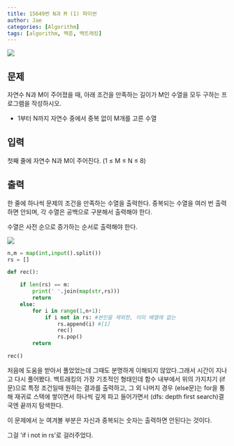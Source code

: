 ```yaml
---
title: 15649번 N과 M (1) 파이썬
author: Jae
categories: [Algorithm]
tags: [algorithm, 백준, 백트래킹]
---
```


![](https://images.velog.io/images/a87380/post/eabd72c1-9da5-4033-878f-b23561ee76cf/image.png)

## 문제

자연수 N과 M이 주어졌을 때, 아래 조건을 만족하는 길이가 M인 수열을 모두 구하는 프로그램을 작성하시오.

- 1부터 N까지 자연수 중에서 중복 없이 M개를 고른 수열

## 입력

첫째 줄에 자연수 N과 M이 주어진다. (1 ≤ M ≤ N ≤ 8)

## 출력

한 줄에 하나씩 문제의 조건을 만족하는 수열을 출력한다. 중복되는 수열을 여러 번 출력하면 안되며, 각 수열은 공백으로 구분해서 출력해야 한다.

수열은 사전 순으로 증가하는 순서로 출력해야 한다.

![](https://images.velog.io/images/a87380/post/d3b06e01-c457-47fd-9f06-554c6b9f790f/image.png)

```python
n,m = map(int,input().split())
rs = []

def rec():

    if len(rs) == m:
        print(' '.join(map(str,rs)))
        return
    else:
        for i in range(1,n+1):
            if i not in rs: #본인을 제외한, 이미 배열에 없는
                rs.append(i) #[1]
                rec()
                rs.pop()
        return

rec()
```

처음에 도움을 받아서 풀었었는데 그때도 분명하게 이해되지 않았다.그래서 시간이 지나고 다시 풀어봤다.
백트래킹의 가장 기초적인 형태인데 함수 내부에서 위의 가지치기 (if문)으로 특정 조건일때 원하는 결과를 출력하고, 그 외 나머지 경우 (else문)는 for을 통해 재귀로 스택에 쌓이면서 하나씩 깊게 파고 들어가면서 (dfs: depth first search)결국엔 끝까지 탐색한다.

이 문제에서 눈 여겨볼 부분은 자신과 중복되는 숫자는 출력하면 안된다는 것이다.

그걸 'if i not in rs'로 걸러주었다.
